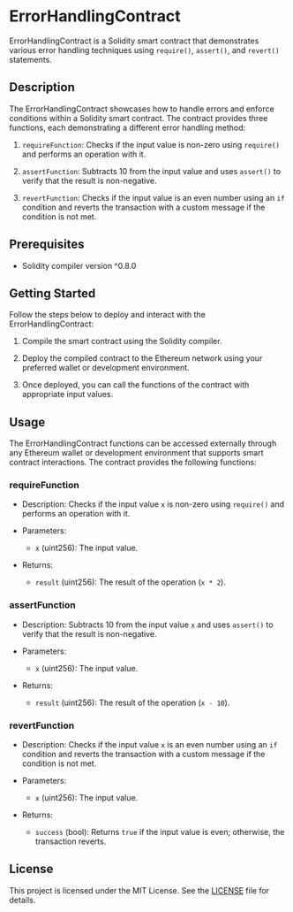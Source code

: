 # ErrorHandlingContract

ErrorHandlingContract is a Solidity smart contract that demonstrates various error handling techniques using `require()`, `assert()`, and `revert()` statements.

## Description

The ErrorHandlingContract showcases how to handle errors and enforce conditions within a Solidity smart contract. The contract provides three functions, each demonstrating a different error handling method:

1. `requireFunction`: Checks if the input value is non-zero using `require()` and performs an operation with it.

2. `assertFunction`: Subtracts 10 from the input value and uses `assert()` to verify that the result is non-negative.

3. `revertFunction`: Checks if the input value is an even number using an `if` condition and reverts the transaction with a custom message if the condition is not met.

## Prerequisites

- Solidity compiler version ^0.8.0

## Getting Started

Follow the steps below to deploy and interact with the ErrorHandlingContract:

1. Compile the smart contract using the Solidity compiler.

2. Deploy the compiled contract to the Ethereum network using your preferred wallet or development environment.

3. Once deployed, you can call the functions of the contract with appropriate input values.

## Usage

The ErrorHandlingContract functions can be accessed externally through any Ethereum wallet or development environment that supports smart contract interactions. The contract provides the following functions:

### requireFunction

- Description: Checks if the input value `x` is non-zero using `require()` and performs an operation with it.

- Parameters:
  - `x` (uint256): The input value.

- Returns:
  - `result` (uint256): The result of the operation (`x * 2`).

### assertFunction

- Description: Subtracts 10 from the input value `x` and uses `assert()` to verify that the result is non-negative.

- Parameters:
  - `x` (uint256): The input value.

- Returns:
  - `result` (uint256): The result of the operation (`x - 10`).

### revertFunction

- Description: Checks if the input value `x` is an even number using an `if` condition and reverts the transaction with a custom message if the condition is not met.

- Parameters:
  - `x` (uint256): The input value.

- Returns:
  - `success` (bool): Returns `true` if the input value is even; otherwise, the transaction reverts.

## License

This project is licensed under the MIT License. See the [LICENSE](LICENSE) file for details.

